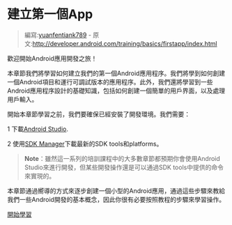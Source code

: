# 建立第一個App

> 編寫:[yuanfentiank789](https://github.com/yuanfentiank789) - 原文:<http://developer.android.com/training/basics/firstapp/index.html>

歡迎開始Android應用開發之旅！

本章節我們將學習如何建立我們的第一個Android應用程序。我們將學到如何創建一個Android項目和運行可調試版本的應用程序。此外，我們還將學習到一些Android應用程序設計的基礎知識，包括如何創建一個簡單的用戶界面，以及處理用戶輸入。

開始本章節學習之前，我們要確保已經安裝了開發環境。我們需要：

1 下載[Android Studio](http://developer.android.com/sdk/index.html).

2 使用[SDK Manager](http://developer.android.com/tools/help/sdk-manager.html)下載最新的SDK tools和platforms。

> **Note**：雖然這一系列的培訓課程中的大多數章節都預期你會使用Android Studio來進行開發，但某些開發操作還是可以通過SDK tools中提供的命令來實現的。

本章節通過嚮導的方式來逐步創建一個小型的Android應用，通過這些步驟來教給我們一些Android開發的基本概念，因此你很有必要按照教程的步驟來學習操作。

[開始學習](creating-project.html)
